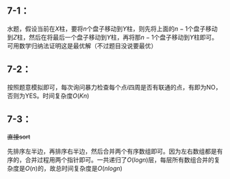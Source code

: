 ## 7-1：

水题，假设当前在$X$柱，要将$n$个盘子移动到$Y$柱，则先将上面的$n-1$个盘子移动到$Z$柱，然后在将最后一个盘子移动到$Y$柱，再将那$n-1$个盘子移动到$Y$柱即可。可用数学归纳法证明这是最优解（不过题目没说要最优）

## 7-2：

按照题意模拟即可，每次询问暴力检查每个点$i$四周是否有联通的点，有即为NO，否则为YES。时间复杂度$O(Kn)$

## 7-3：

~~直接sort~~

先排序左半边，再排序右半边，然后合并两个有序数组即可。因为左右数组都是有序的，合并过程用两个指针即可。一共递归了$O(logn)$层，每层所有数组合并的复杂度是$O(n)$的，故总时间复杂度是$O(nlogn)$
